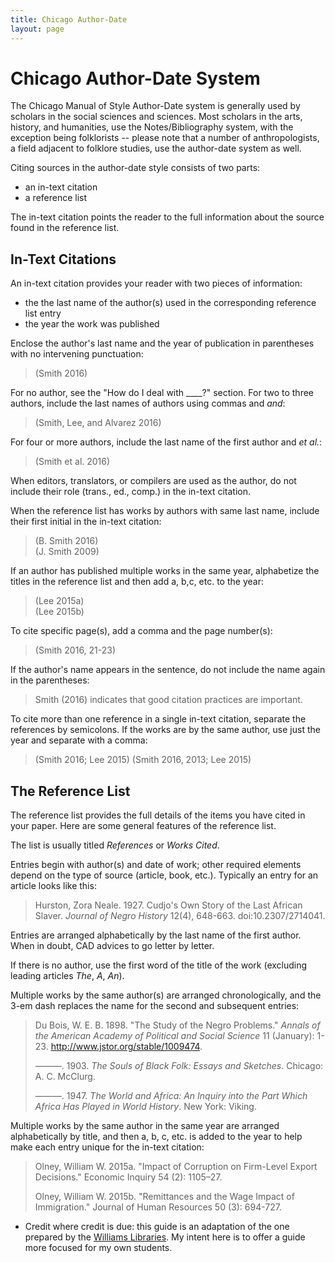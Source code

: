 ```yaml
---
title: Chicago Author-Date
layout: page
---
```


# Chicago Author-Date System

The Chicago Manual of Style Author-Date system is generally used by scholars in the social sciences and sciences. Most scholars in the arts, history, and humanities, use the Notes/Bibliography system, with the exception being folklorists -- please note that a number of anthropologists, a field adjacent to folklore studies, use the author-date system as well.

Citing sources in the author-date style consists of two parts:

* an in-text citation
* a reference list

The in-text citation points the reader to the full information about the source found in the reference list.

## In-Text Citations

An in-text citation provides your reader with two pieces of information:

* the the last name of the author(s) used in the corresponding reference list entry
* the year the work was published

Enclose the author's last name and the year of publication in parentheses with no intervening punctuation:

> (Smith 2016)

For no author, see the "How do I deal with ____?" section.
For two to three authors, include the last names of authors using commas and *and*:

> (Smith, Lee, and Alvarez 2016)

For four or more authors, include the last name of the first author and *et al.*:

> (Smith et al. 2016)

When editors, translators, or compilers are used as the author, do not include their role (trans., ed., comp.) in the in-text citation.

When the reference list has works by authors with same last name, include their first initial in the in-text citation:

> (B. Smith 2016)  
> (J. Smith 2009)

If an author has published multiple works in the same year, alphabetize the titles in the reference list and then add a, b,c, etc. to the year:

> (Lee 2015a)  
> (Lee 2015b)

To cite specific page(s), add a comma and the page number(s):

> (Smith 2016, 21-23)

If the author's name appears in the sentence, do not include the name again in the parentheses:

> Smith (2016) indicates that good citation practices are important.

To cite more than one reference in a single in-text citation, separate the references by semicolons. If the works are by the same author, use just the year and separate with a comma:

> (Smith 2016; Lee 2015)
> (Smith 2016, 2013; Lee 2015)


## The Reference List

The reference list provides the full details of the items you have cited in your paper. Here are some general features of the reference list.

The list is usually titled *References* or *Works Cited*.

Entries begin with author(s) and date of work; other required elements depend on the type of source (article, book, etc.). Typically an entry for an article looks like this:

> Hurston, Zora Neale. 1927. Cudjo's Own Story of the Last African Slaver. _Journal of Negro History_ 12(4), 648-663. doi:10.2307/2714041.


Entries are arranged alphabetically by the last name of the first author. When in doubt, CAD advices to go letter by letter.

If there is no author, use the first word of the title of the work (excluding leading articles *The*, *A*, *An*).

Multiple works by the same author(s) are arranged chronologically, and the 3-em dash replaces the name for the second and subsequent entries:

> Du Bois, W. E. B. 1898. "The Study of the Negro Problems." _Annals of the American Academy of Political and Social Science_ 11 (January): 1-23. http://www.jstor.org/stable/1009474.
>
> ———. 1903. _The Souls of Black Folk: Essays and Sketches_. Chicago: A. C. McClurg.
>
> ———. 1947. _The World and Africa: An Inquiry into the Part Which Africa Has Played in World History_. New York: Viking.

Multiple works by the same author in the same year are arranged alphabetically by title, and then a, b, c, etc. is added to the year to help make each entry unique for the in-text citation:

> Olney, William W. 2015a. "Impact of Corruption on Firm-Level Export Decisions." Economic Inquiry 54 (2): 1105–27.
>
> Olney, William W. 2015b. "Remittances and the Wage Impact of Immigration." Journal of Human Resources 50 (3): 694-727.

* Credit where credit is due: this guide is an adaptation of the one prepared by the [Williams Libraries](https://libguides.williams.edu/citing/chicago-author-date). My intent here is to offer a guide more focused for my own students.
